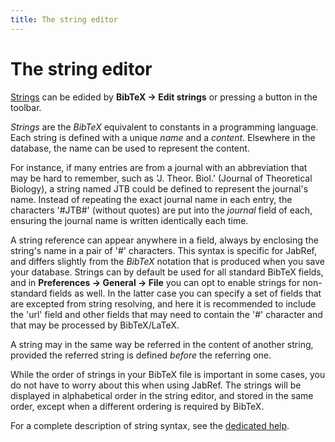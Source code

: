 ```yaml
---
title: The string editor
---
```


# The string editor

[Strings](StringsHelp) can be edided by **BibTeX -&gt; Edit strings** or pressing a button in the toolbar.

*Strings* are the *BibTeX* equivalent to constants in a programming language. Each string is defined with a unique *name* and a *content*. Elsewhere in the database, the name can be used to represent the content.

For instance, if many entries are from a journal with an abbreviation that may be hard to remember, such as 'J. Theor. Biol.' (Journal of Theoretical Biology), a string named JTB could be defined to represent the journal's name. Instead of repeating the exact journal name in each entry, the characters '\#JTB\#' (without quotes) are put into the *journal* field of each, ensuring the journal name is written identically each time.

A string reference can appear anywhere in a field, always by enclosing the string's name in a pair of '\#' characters. This syntax is specific for JabRef, and differs slightly from the *BibTeX* notation that is produced when you save your database. Strings can by default be used for all standard BibTeX fields, and in **Preferences -&gt; General -&gt; File** you can opt to enable strings for non-standard fields as well. In the latter case you can specify a set of fields that are excepted from string resolving, and here it is recommended to include the 'url' field and other fields that may need to contain the '\#' character and that may be processed by BibTeX/LaTeX.

A string may in the same way be referred in the content of another string, provided the referred string is defined *before* the referring one.

While the order of strings in your BibTeX file is important in some cases, you do not have to worry about this when using JabRef. The strings will be displayed in alphabetical order in the string editor, and stored in the same order, except when a different ordering is required by BibTeX.

For a complete description of string syntax, see the [dedicated help](StringsHelp).
